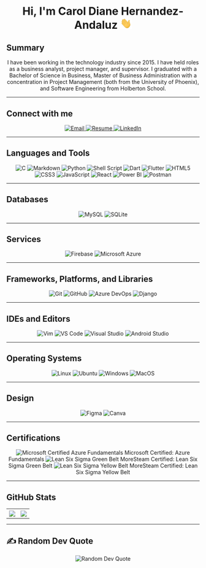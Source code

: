 <h1 align="center">Hi, I'm Carol Diane Hernandez-Andaluz <img src="https://raw.githubusercontent.com/ABSphreak/ABSphreak/master/gifs/Hi.gif" width="30"></h1>

## Summary
<p align="center">I have been working in the technology industry since 2015. I have held roles as a business analyst, project manager, and supervisor. I graduated with a Bachelor of Science in Business, Master of Business Administration with a concentration in Project Management (both from the University of Phoenix), and Software Engineering from Holberton School.</p>

---

## Connect with me
<p align="center">
  <a href="mailto:carol.d.hernandez@gmail.com">
    <img src="https://img.shields.io/badge/Email-black?style=for-the-badge&logo=Outlook" alt="Email">
  </a>
  <a href="https://github.com/CarolDianeHA/CarolDianeHA/blob/master/CarolDianeHernandez%20Resume.pdf">
    <img src="https://img.shields.io/badge/Resume-black?style=for-the-badge&logo=Document" alt="Resume">
  </a>
  <a href="https://www.linkedin.com/in/caroldianehernandezandaluz/">
    <img src="https://img.shields.io/badge/LinkedIn-black?style=for-the-badge&logo=LinkedIn" alt="LinkedIn">
  </a>
</p>

---

## Languages and Tools
<p align="center">
  <img src="https://img.shields.io/badge/C-black?style=for-the-badge&logo=C" alt="C">
  <img src="https://img.shields.io/badge/Markdown-black?style=for-the-badge&logo=Markdown" alt="Markdown">
  <img src="https://img.shields.io/badge/Python-black?style=for-the-badge&logo=Python" alt="Python">
  <img src="https://img.shields.io/badge/shell_script-%23000000.svg?style=for-the-badge&logo=gnu-bash&logoColor=white" alt="Shell Script">
  <img src="https://img.shields.io/badge/Dart-black?style=for-the-badge&logo=Dart" alt="Dart">
  <img src="https://img.shields.io/badge/Flutter-black?style=for-the-badge&logo=Flutter" alt="Flutter">
  <img src="https://img.shields.io/badge/HTML5-black?style=for-the-badge&logo=HTML5" alt="HTML5">
  <img src="https://img.shields.io/badge/CSS3-black?style=for-the-badge&logo=CSS3" alt="CSS3">
  <img src="https://img.shields.io/badge/JavaScript-black?style=for-the-badge&logo=JavaScript" alt="JavaScript">
  <img src="https://img.shields.io/badge/REACT-black?style=for-the-badge&logo=REACT" alt="React">
  <img src="https://img.shields.io/badge/Power%20BI-black?style=for-the-badge&logo=Power%20BI&logoColor=white" alt="Power BI">
  <img src="https://img.shields.io/badge/Postman-black?style=for-the-badge&logo=Postman&logoColor=white" alt="Postman">
</p>

---

## Databases
<p align="center">
  <img src="https://img.shields.io/badge/MySQL-black?style=for-the-badge&logo=MySQL" alt="MySQL">
  <img src="https://img.shields.io/badge/SQLite-black?style=for-the-badge&logo=SQLite" alt="SQLite">
</p>

---

## Services
<p align="center">
  <img src="https://img.shields.io/badge/FireBase-black?style=for-the-badge&logo=FireBase" alt="Firebase">
  <img src="https://img.shields.io/badge/Azure-black?style=for-the-badge&logo=Azure" alt="Microsoft Azure">
</p>

---

## Frameworks, Platforms, and Libraries
<p align="center">
  <img src="https://img.shields.io/badge/Git-black?style=for-the-badge&logo=Git" alt="Git">
  <img src="https://img.shields.io/badge/github-%23000000.svg?style=for-the-badge&logo=github&logoColor=white" alt="GitHub">
  <img src="https://img.shields.io/badge/AzureDevOps-black?style=for-the-badge&logo=Azure%20DevOps" alt="Azure DevOps">
  <img src="https://img.shields.io/badge/Django-black?style=for-the-badge&logo=Django" alt="Django">
</p>

---

## IDEs and Editors
<p align="center">
  <img src="https://img.shields.io/badge/VIM-black?style=for-the-badge&logo=VIM" alt="Vim">
  <img src="https://img.shields.io/badge/Visual%20Studio%20Code-black?style=for-the-badge&logo=Visual%20Studio%20Code" alt="VS Code">
  <img src="https://img.shields.io/badge/Visual%20Studio-black?style=for-the-badge&logo=Visual%20Studio" alt="Visual Studio">
  <img src="https://img.shields.io/badge/Android%20Studio-black?style=for-the-badge&logo=Android%20Studio" alt="Android Studio">
</p>

---

## Operating Systems
<p align="center">
  <img src="https://img.shields.io/badge/Linux-black?style=for-the-badge&logo=Linux" alt="Linux">
  <img src="https://img.shields.io/badge/Ubuntu-black?style=for-the-badge&logo=Ubuntu" alt="Ubuntu">
  <img src="https://img.shields.io/badge/Windows-black?style=for-the-badge&logo=Microsoft" alt="Windows">
  <img src="https://img.shields.io/badge/MAC%20OS-black?style=for-the-badge&logo=Apple" alt="MacOS">
</p>

---

## Design
<p align="center">
  <img src="https://img.shields.io/badge/Figma-black?style=for-the-badge&logo=Figma" alt="Figma">
  <img src="https://img.shields.io/badge/Canva-black?style=for-the-badge&logo=Canva&logoColor=white" alt="Canva">
</p>

---

## Certifications
<p align="center">
  <img src="https://learn.microsoft.com/media/learn/certification/badges/microsoft-certified-fundamentals-badge.svg?branch=main" width="50" alt="Microsoft Certified Azure Fundamentals"> Microsoft Certified: Azure Fundamentals  
  <img src="https://media.moresteam.com/main/pics/MoreSteam-Badges_Greenbelt.png" width="50" alt="Lean Six Sigma Green Belt"> MoreSteam Certified: Lean Six Sigma Green Belt  
  <img src="https://media.moresteam.com/main/pics/MoreSteam-Badges_Yellowbelt.png" width="50" alt="Lean Six Sigma Yellow Belt"> MoreSteam Certified: Lean Six Sigma Yellow Belt  
</p>

---

## GitHub Stats  
<table><tr><td valign="middle" width="50%">
<img src="https://github-readme-stats.vercel.app/api?username=CarolDianeHA&show_icons=true&count_private=true&hide_border=true" align="center" style="width: 100%" />
</td><td valign="middle" width="50%">
<img src="https://github-readme-stats.vercel.app/api/top-langs/?username=CarolDianeHA&hide_border=true&layout=compact" align="center" style="width: 76%" />
</td></tr></table>  

---

## ✍️ Random Dev Quote
<p align="center">
  <img src="https://quotes-github-readme.vercel.app/api?type=horizontal&theme=radical" alt="Random Dev Quote">
</p>
